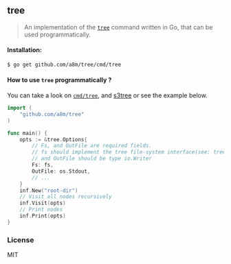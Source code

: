 tree
---
> An implementation of the [`tree`](http://mama.indstate.edu/users/ice/tree/) command written in Go, that can be used  programmatically.

#### Installation:
```sh
$ go get github.com/a8m/tree/cmd/tree
```

#### How to use `tree` programmatically ?
You can take a look on [`cmd/tree`](https://github.com/a8m/tree/blob/master/cmd/tree/tree.go), and [s3tree](http://github.com/a8m/s3tree) or see the example below.
```go
import (
    "github.com/a8m/tree"
)

func main() {
    opts := &tree.Options{
        // Fs, and OutFile are required fields.
        // fs should implement the tree file-system interface(see: tree.Fs),
        // and OutFile should be type io.Writer
        Fs: fs,
        OutFile: os.Stdout,
        // ...
    }
    inf.New("root-dir")
    // Visit all nodes recursively
    inf.Visit(opts)
    // Print nodes 
    inf.Print(opts)
}
```

### License
MIT
